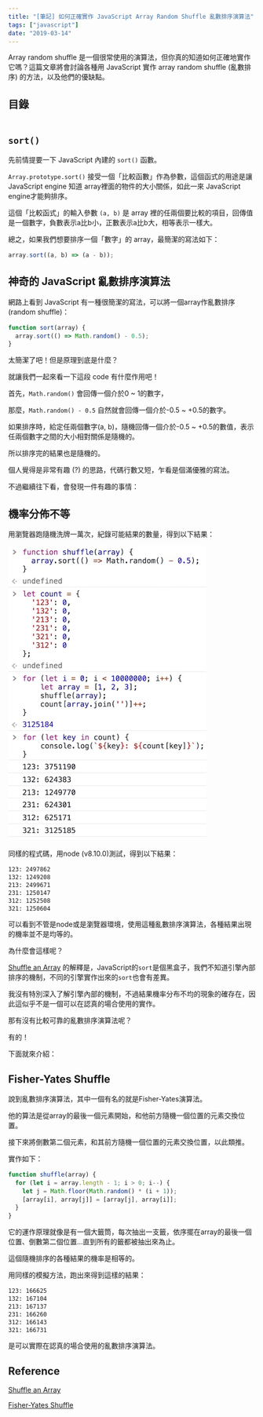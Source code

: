 ```yaml
---
title: "[筆記] 如何正確實作 JavaScript Array Random Shuffle 亂數排序演算法"
tags: ["javascript"]
date: "2019-03-14"
---
```


Array random shuffle 是一個很常使用的演算法，但你真的知道如何正確地實作它嗎？這篇文章將會討論各種用 JavaScript 實作 array random shuffle (亂數排序) 的方法，以及他們的優缺點。

## 目錄

```toc
```

## `sort()`

先前情提要一下 JavaScript 內建的 `sort()` 函數。

`Array.prototype.sort()` 接受一個「比較函數」作為參數，這個函式的用途是讓 JavaScript engine 知道 array裡面的物件的大小關係，如此一來 JavaScript engine才能夠排序。

這個「比較函式」的輸入參數 `(a, b)` 是 array 裡的任兩個要比較的項目，回傳值是一個數字，負數表示a比b小，正數表示a比b大，相等表示一樣大。

總之，如果我們想要排序一個「數字」的 array，最簡潔的寫法如下：

```JavaScript
array.sort((a, b) => (a - b));
```

## 神奇的 JavaScript 亂數排序演算法

網路上看到 JavaScript 有一種很簡潔的寫法，可以將一個array作亂數排序 (random shuffle)：

```Javascript
function sort(array) {
  array.sort(() => Math.random() - 0.5);
}
```

太簡潔了吧！但是原理到底是什麼？

就讓我們一起來看一下這段 code 有什麼作用吧！

首先，`Math.random()` 會回傳一個介於0 ~ 1的數字，

那麼，`Math.random() - 0.5` 自然就會回傳一個介於-0.5 ~ +0.5的數字。

如果排序時，給定任兩個數字(a, b)，隨機回傳一個介於-0.5 ~ +0.5的數值，表示任兩個數字之間的大小相對關係是隨機的。

所以排序完的結果也是隨機的。

個人覺得是非常有趣 (?) 的思路，代碼行數又短，乍看是個滿優雅的寫法。

不過繼續往下看，會發現一件有趣的事情：

## 機率分佈不等

用瀏覽器跑隨機洗牌一萬次，紀錄可能結果的數量，得到以下結果：

![隨機洗牌機率分佈](./javascript-random-shuffle-simulation.jpg)

同樣的程式碼，用node (v8.10.0)測試，得到以下結果：

```
123: 2497862
132: 1249208
213: 2499671
231: 1250147
312: 1252508
321: 1250604
```

可以看到不管是node或是瀏覽器環境，使用這種亂數排序演算法，各種結果出現的機率並不是均等的。

為什麼會這樣呢？

[Shuffle an Array](http://javascript.info/task/shuffle) 的解釋是，JavaScript的`sort`是個黑盒子，我們不知道引擎內部排序的機制，不同的引擎實作出來的`sort`也會有差異。

我沒有特別深入了解引擎內部的機制，不過結果機率分布不均的現象的確存在，因此這似乎不是一個可以在認真的場合使用的實作。

那有沒有比較可靠的亂數排序演算法呢？

有的！

下面就來介紹：

## Fisher-Yates Shuffle

說到亂數排序演算法，其中一個有名的就是Fisher-Yates演算法。

他的算法是從array的最後一個元素開始，和他前方隨機一個位置的元素交換位置。

接下來將倒數第二個元素，和其前方隨機一個位置的元素交換位置，以此類推。

實作如下：

```Javascript
function shuffle(array) {
  for (let i = array.length - 1; i > 0; i--) {
    let j = Math.floor(Math.random() * (i + 1));
    [array[i], array[j]] = [array[j], array[i]];
  }
}
```

它的運作原理就像是有一個大籤筒，每次抽出一支籤，依序擺在array的最後一個位置、倒數第二個位置...直到所有的籤都被抽出來為止。

這個隨機排序的各種結果的機率是相等的。

用同樣的模擬方法，跑出來得到這樣的結果：

```
123: 166625
132: 167104
213: 167137
231: 166260
312: 166143
321: 166731
```

是可以實際在認真的場合使用的亂數排序演算法。

## Reference

[Shuffle an Array](http://javascript.info/task/shuffle)

[Fisher-Yates Shuffle](https://en.wikipedia.org/wiki/Fisher%E2%80%93Yates_shuffle)
